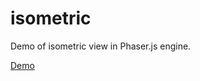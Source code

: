 # isometric

Demo of isometric view in Phaser.js engine.

<a href="https://lvl001.org/users/elmokelmo/isometric1">Demo</a>

